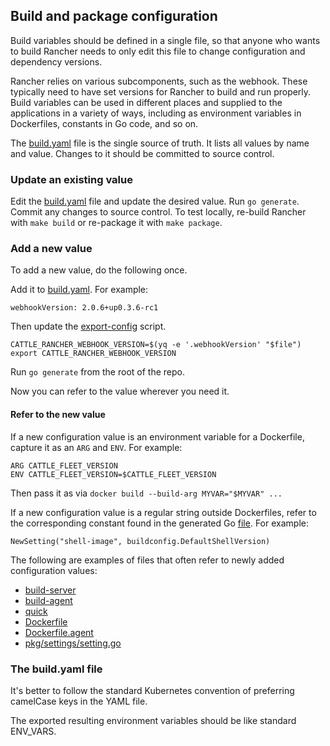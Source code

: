 ## Build and package configuration

Build variables should be defined in a single file,
so that anyone who wants to build Rancher needs to only edit this file to change configuration and dependency versions.

Rancher relies on various subcomponents, such as the webhook.
These typically need to have set versions for Rancher to build and run properly.
Build variables can be used in different places and supplied to the applications in a variety of ways,
including as environment variables in Dockerfiles, constants in Go code, and so on.

The [build.yaml](../build.yaml) file is the single source of truth. It lists all values by name and value.
Changes to it should be committed to source control.

### Update an existing value

Edit the [build.yaml](../build.yaml) file and update the desired value. Run `go generate`. Commit any changes to source
control. To test locally, re-build Rancher with `make build` or re-package it with `make package`.

### Add a new value

To add a new value, do the following once.

Add it to [build.yaml](../build.yaml). For example:

```
webhookVersion: 2.0.6+up0.3.6-rc1
```

Then update the [export-config](../scripts/export-config) script.

```
CATTLE_RANCHER_WEBHOOK_VERSION=$(yq -e '.webhookVersion' "$file")
export CATTLE_RANCHER_WEBHOOK_VERSION
```

Run `go generate` from the root of the repo.

Now you can refer to the value wherever you need it.

#### Refer to the new value

If a new configuration value is an environment variable for a Dockerfile, capture it as an `ARG` and `ENV`. For example:

```
ARG CATTLE_FLEET_VERSION
ENV CATTLE_FLEET_VERSION=$CATTLE_FLEET_VERSION
```

Then pass it as via `docker build --build-arg MYVAR="$MYVAR" ...`

If a new configuration value is a regular string outside Dockerfiles, refer to the corresponding constant found in the
generated Go [file](../pkg/buildconfig/constants.go). For example:

```NewSetting("shell-image", buildconfig.DefaultShellVersion)```

The following are examples of files that often refer to newly added configuration values:

- [build-server](../scripts/build-server)
- [build-agent](../scripts/build-agent)
- [quick](../dev-scripts/quick)
- [Dockerfile](../package/Dockerfile)
- [Dockerfile.agent](../package/Dockerfile.agent)
- [pkg/settings/setting.go](../pkg/settings/setting.go)

### The build.yaml file

It's better to follow the standard Kubernetes convention of preferring camelCase keys in the YAML file.

The exported resulting environment variables should be like standard ENV_VARS.
